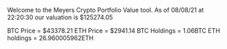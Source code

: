 Welcome to the Meyers Crypto Portfolio Value tool. 
As of 08/08/21 at 22:20:30 our valuation is $125274.05 

BTC Price = $43378.21
 ETH Price = $2941.14
BTC Holdings = 1.06BTC
 ETH holdings = 26.960005962ETH 
